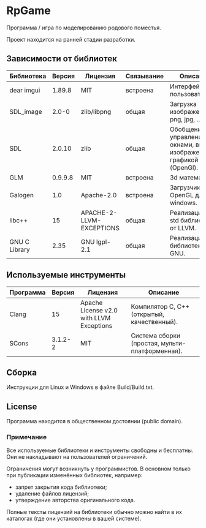 # RpGame
Программа / игра по моделированию родового поместья.

Проект находится на ранней стадии разработки.



## Зависимости от библиотек
| Библиотека    | Версия  | Лицензия                            | Связывание | Описание |
| ------------- | ------- | ----------------------------------- | ---------- | -------- |
| dear imgui    | 1.89.8  | MIT                                 | встроена   | Интерфейс пользователя. |
| SDL_image     | 2.0-0   | zlib/libpng                         | общая      | Загрузка изображений png, jpg, ... |
| SDL           | 2.0.10  | zlib                                | общая      | Обобщение управления окнами, вводом, изображениями, графикой (OpenGl). |
| GLM           | 0.9.9.8 | MIT                                 | встроена   | 3d математика. |
| Galogen       | 1.0     | Apache-2.0                          | встроена   | Загрузчик OpenGL для windows. |
| libc++        | 15      | APACHE-2-LLVM-EXCEPTIONS            | общая      | Реализация С++ std библиотеки от LLVM. |
| GNU C Library | 2.35    | GNU lgpl-2.1                        | общая      | Реализация С библиотеки от GNU. |



## Используемые инструменты
| Программа  | Версия  | Лицензия                                 | Описание    |
| ---------- | ------- | ---------------------------------------- | ----------- |
| Clang      | 15      | Apache License v2.0 with LLVM Exceptions | Компилятор C, С++ (открытый, качественный). |
| SCons      | 3.1.2-2 | MIT                                      | Система сборки (простая, мульти-платформенная). |



## Сборка
Инструкции для Linux и Windows в файле Build/Build.txt.



## License
Программа находится в общественном достоянии (public domain).

### Примечание
Все используемые библиотеки и инструменты свободны и бесплатны.
Они не накладывают на пользователей ограничений.

Ограничения могут возникнуть у программистов. В основном только при публикации изменённых библиотек, например:
- запрет закрытия кода библиотеки;
- удаление файлов лицензий;
- утверждение авторства оригинального кода.

Полные тексты лицензий на библиотеки обычно можно найти в их каталогах (где они установлены в вашей системе).
